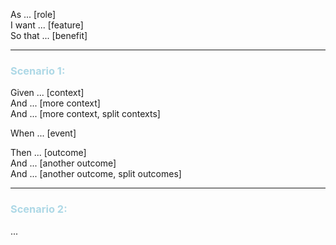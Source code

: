 As ... [role]  
I want ... [feature]  
So that ... [benefit]
___
### <span style="color:lightblue">Scenario 1:</span>
Given ... [context]  
And ... [more context]  
And ... [more context, split contexts]

When ... [event]

Then ... [outcome]  
And ... [another outcome]  
And ... [another outcome, split outcomes]
___
### <span style="color:lightblue">Scenario 2:</span>
...